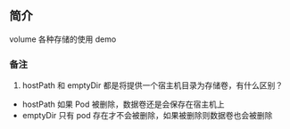 ## 简介

volume 各种存储的使用 demo

### 备注

1. hostPath 和 emptyDir 都是将提供一个宿主机目录为存储卷，有什么区别？

- hostPath 如果 Pod 被删除，数据卷还是会保存在宿主机上
- emptyDir 只有 pod 存在才不会被删除，如果被删除则数据卷也会被删除
